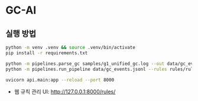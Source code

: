 # GC-AI 

## 실행 방법
```bash
python -m venv .venv && source .venv/bin/activate
pip install -r requirements.txt

python -m pipelines.parse_gc samples/g1_unified_gc.log --out data/gc_events.jsonl
python -m pipelines.run_pipeline data/gc_events.jsonl --rules rules/rules.yaml --out data/diagnosis.json

uvicorn api.main:app --reload --port 8000
```

- 웹 규칙 관리 UI: http://127.0.0.1:8000/rules/
